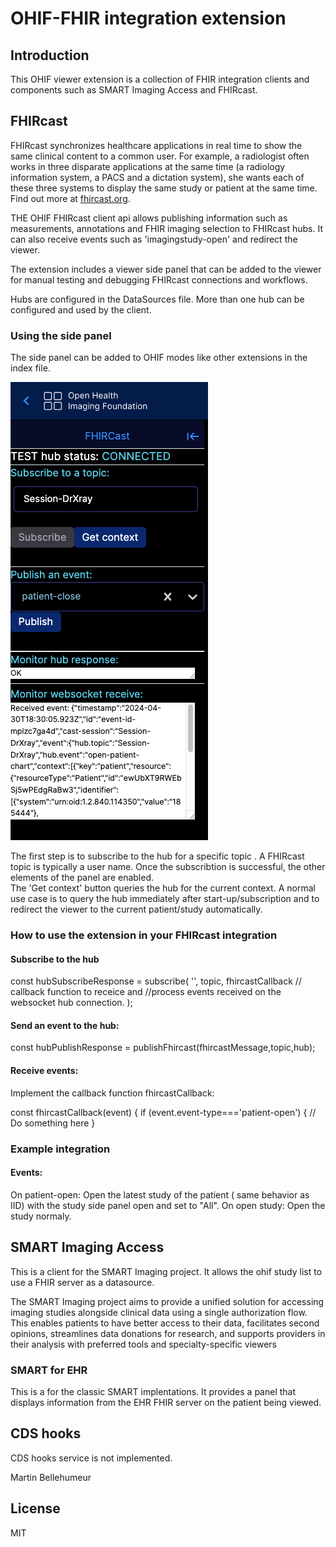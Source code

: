 # OHIF-FHIR integration extension

## Introduction

This OHIF viewer extension is a collection of  FHIR integration clients and components such as SMART Imaging Access and FHIRcast.


## FHIRcast
FHIRcast synchronizes healthcare applications in real time to show the same clinical content to a common user. For example, a radiologist often works in three disparate applications at the same time (a radiology information system, a PACS and a dictation system), she wants each of these three systems to display the same study or patient at the same time.  Find out more at [fhircast.org](http://fhircast.org).


THE OHIF FHIRcast client api allows publishing information such as measurements, annotations and FHIR imaging selection to FHIRcast hubs.  It can also receive events such as 'imagingstudy-open' and redirect the viewer.

The extension includes a viewer side panel that can be added to the viewer for manual testing and debugging FHIRcast connections and workflows.

Hubs are configured in the DataSources file.  More than one hub can be configured and used by the client. 

### Using the side panel

The side panel can be added to OHIF modes like other extensions in the index file.

 ![sidepanel](/images/fhircast-side-panel.png)

 The first step is to subscribe to the hub for a specific topic .  A FHIRcast topic is typically a user name. Once the subscribtion is successful, the other elements of the panel are enabled.  
 The 'Get context' button queries the hub for the current context.  A normal use case is to query the hub immediately after start-up/subscription and to redirect the viewer to the current patient/study automatically.

### How to use the extension in your FHIRcast integration 

#### Subscribe to the hub
const hubSubscribeResponse = subscribe(
    '<hub name in configuration>',
    topic,
    fhircastCallback    // callback function to receice and 
                        //process events received on the websocket hub connection.
    );

#### Send an event to the hub:
const hubPublishResponse = publishFhircast(fhircastMessage,topic,hub);

#### Receive events:
Implement the callback function fhircastCallback:

const fhircastCallback(event) {
if (event.event-type==='patient-open') {
    // Do something here
}



### Example integration

#### Events:
On patient-open:  Open the latest study of the patient ( same behavior as IID) with the study side panel open and set to "All".
On open study: Open the study normaly.



## SMART Imaging Access

This is a client for the SMART Imaging project.  It allows the ohif study list to use a FHIR server as a datasource. 

The SMART Imaging project aims to provide a unified solution for accessing imaging studies alongside clinical data using a single authorization flow. This enables patients to have better access to their data, facilitates second opinions, streamlines data donations for research, and supports providers in their analysis with preferred tools and specialty-specific viewers


### SMART for EHR
This is a for the classic SMART implentations.  It provides a panel that displays information from the EHR FHIR server on the patient being viewed.


## CDS hooks
CDS hooks service is not implemented.


Martin Bellehumeur 
## License 
MIT
